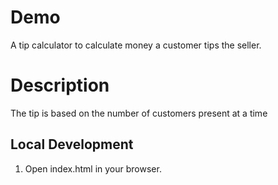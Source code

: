 # Demo

A tip calculator to calculate money a customer tips the seller.

# Description

The tip is based on the number of customers present at a time

## Local Development

1. Open index.html in your browser.
